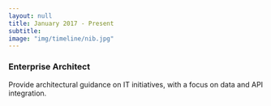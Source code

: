 ```yaml
---
layout: null
title: January 2017 - Present
subtitle:
image: "img/timeline/nib.jpg"
---
```

### Enterprise Architect
Provide architectural guidance on IT initiatives, with a focus on data and API integration.